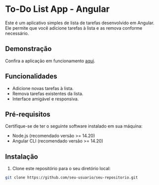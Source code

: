 # To-Do List App - Angular

Este é um aplicativo simples de lista de tarefas desenvolvido em Angular. Ele permite que você adicione tarefas à lista e as remova conforme necessário.

## Demonstração

Confira a aplicação em funcionamento [aqui](https://to-do-list-angular-beryl.vercel.app/).

## Funcionalidades

- Adicione novas tarefas à lista.
- Remova tarefas existentes da lista.
- Interface amigável e responsiva.

## Pré-requisitos

Certifique-se de ter o seguinte software instalado em sua máquina:

- Node.js (recomendado versão >= 14.20)
- Angular CLI (recomendado versão >= 14.20)

## Instalação

1. Clone este repositório para o seu diretório local:

```bash
git clone https://github.com/seu-usuario/seu-repositorio.git

